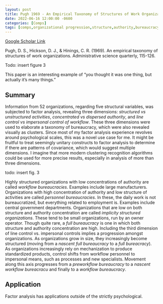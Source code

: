```yaml
---
layout: post
title: Pugh 1969 - An Empirical Taxonomy of Structures of Work Organizations
date: 2022-06-16 12:00:00 -0600
categories: [Comps]
tags: [comps,organizational progression,structure,authority,bureaucracy]
---
```

[Google Scholar Link](https://scholar.google.com/scholar?hl=en&as_sdt=0%2C45&q=An+empirical+taxonomy+of+structures+of+work+organizations&btnG=)

Pugh, D. S., Hickson, D. J., & Hinings, C. R. (1969). An empirical taxonomy of structures of work organizations. Administrative science quarterly, 115-126.

Todo: insert figure 3

This paper is an interesting example of “you thought it was one thing, but actually it’s many things.”

## Summary
Information from 52 organizations, regarding five structural variables, was subjected to factor analysis, revealing three dimensions: _structured vs unstructured activities_, _concentrated vs dispersed authority_, and _line control vs impersonal control of workflow_.  These three dimensions were used to elaborate a taxonomy of bureaucracy, which were also revealed visually as clusters.  Since most of my factor analysis experience revolves around psychological scales, this was a novel use case for me.  It might be fruitful to treat seemingly unitary constructs to factor analysis to determine if there are patterns of covariance, which would suggest multiple dimensions.  I imagine that more modern clustering recognition algorithms could be used for more precise results, especially in analysis of more than three dimensions.

todo: insert fig. 3

Highly structured organizations with low concentrations of authority are called _workflow bureaucracies_.  Examples include large manufacturers.  Organizations with high concentration of authority and low structure of activities are called _personnel bureaucracies_.  In these, the daily work is not bureaucratized, but everything related to employment is.  Examples include central government departments.  Organizations that are low on both structure and authority concentration are called _implicity structured organizations_.  These tend to be small organizations, run by an owner operator.  Though quite rare, a _full bureaucracy_ is one in which both structure and authority concentration are high.  Including the third dimension of line control vs. impersonal controls implies a progression amongst organizations.   As organizations grow in size, they increasingly become structured (moving from a _nascent full bureaucracy_ to a _full bureacracy_).  As organizations increasingly rely on mechanization to produce standardized products, control shifts from workflow personnel to impersonal means, such as processes and new specialists.  Movement along this axis progresses from a _preworkflow bureaucracy_ to a _nascent workflow bureacracu_ and finally to a _workflow bureaucracy_.

## Application
Factor analysis has applications outside of the strictly psychological.
